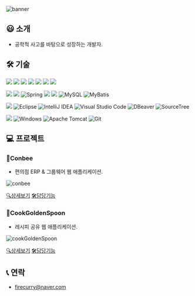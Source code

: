 
![banner](https://github.com/FireCurry/FireCurry/assets/141403823/16dde722-b210-472c-b63d-38f179df0080)

## 😃 소개
- 공학적 사고를 바탕으로 성장하는 개발자.

## 🛠️ 기술 
<img src="https://img.shields.io/badge/front-000000?style=for-the-badge"> <img src="https://img.shields.io/badge/JavaScript-F7DF1E?style=for-the-badge&logo=JavaScript&logoColor=white"> <img src="https://img.shields.io/badge/HTML5-E34F26?style=for-the-badge&logo=HTML5&logoColor=white"> <img src="https://img.shields.io/badge/CSS3-1572B6?style=for-the-badge&logo=CSS3&logoColor=white"> <img src="https://img.shields.io/badge/Thymeleaf-005F0F?style=for-the-badge&logo=Thymeleaf&logoColor=white"> <img src="https://img.shields.io/badge/JavaScript-F7DF1E?style=for-the-badge&logo=JavaScript&logoColor=white"> <img src="https://img.shields.io/badge/Ajax-A9225C?style=for-the-badge">

<img src="https://img.shields.io/badge/back-000000?style=for-the-badge"> <img src="https://img.shields.io/badge/java-007396?style=for-the-badge&logo=OpenJDK&logoColor=white"> ![Spring](https://img.shields.io/badge/spring-%236DB33F.svg?style=for-the-badge&logo=spring&logoColor=white) <img src="https://img.shields.io/badge/springboot-6DB33F?style=for-the-badge&logo=springboot&logoColor=white"> <img src="https://img.shields.io/badge/oracle-F80000?style=for-the-badge&logo=oracle&logoColor=white"> ![MySQL](https://img.shields.io/badge/mysql-4479A1.svg?style=for-the-badge&logo=mysql&logoColor=white) ![MyBatis](https://img.shields.io/badge/MyBatis-000000.svg?style=for-the-badge)

<img src="https://img.shields.io/badge/tools-000000?style=for-the-badge"> ![Eclipse](https://img.shields.io/badge/Eclipse-FE7A16.svg?style=for-the-badge&logo=Eclipse&logoColor=white) ![IntelliJ IDEA](https://img.shields.io/badge/IntelliJIDEA-000000.svg?style=for-the-badge&logo=intellij-idea&logoColor=white) ![Visual Studio Code](https://img.shields.io/badge/Visual%20Studio%20Code-0078d7.svg?style=for-the-badge&logo=visual-studio-code&logoColor=white) ![DBeaver](https://img.shields.io/badge/dbeaver-382923.svg?style=for-the-badge&logo=dbeaver&logoColor=white) ![SourceTree](https://img.shields.io/badge/sourcetree-0078d7.svg?style=for-the-badge&logo=sourcetree&logoColor=white)

<img src="https://img.shields.io/badge/environment-000000?style=for-the-badge"> ![Windows](https://img.shields.io/badge/Windows-0078D6?style=for-the-badge&logo=windows&logoColor=white) ![Apache Tomcat](https://img.shields.io/badge/apache%20tomcat-%23F8DC75.svg?style=for-the-badge&logo=apache-tomcat&logoColor=black) ![Git](https://img.shields.io/badge/git-%23F05033.svg?style=for-the-badge&logo=git&logoColor=white)


## 💻 프로젝트

### 🐝Conbee
- 편의점 ERP & 그룹웨어 웹 애플리케이션.

![conbee](https://github.com/FireCurry/FireCurry/assets/141403823/05f6fc79-4f18-4083-ad13-acfd36253ac1)

[🔍상세보기](https://github.com/Bee-Keepers/conbee) [🛠️담당기능](https://github.com/FireCurry/Portfolio/blob/main/Conbee/conbee.md)

### 🍴CookGoldenSpoon
- 레시피 공유 웹 애플리케이션.

![cookGoldenSpoon](https://github.com/FireCurry/FireCurry/assets/141403823/f381b978-c570-4bae-bf6c-7e10aa824f46)

[🔍상세보기](https://github.com/3MIN1KUK/CookGoldenSpoon) [🛠️담당기능](https://github.com/FireCurry/Portfolio/blob/main/CookGoldenSpoon/cookGoldenSpoon.md)

## 📞 연락
- firecurry@naver.com
